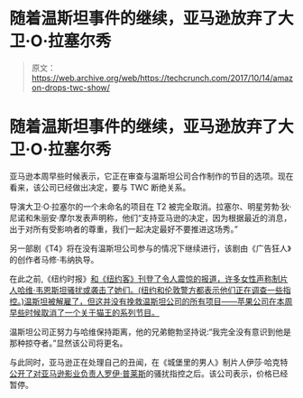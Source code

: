 # 随着温斯坦事件的继续，亚马逊放弃了大卫·O·拉塞尔秀

> 原文：<https://web.archive.org/web/https://techcrunch.com/2017/10/14/amazon-drops-twc-show/>

# 随着温斯坦事件的继续，亚马逊放弃了大卫·O·拉塞尔秀

亚马逊本周早些时候表示，它正在审查与温斯坦公司合作制作的节目的选项。现在看来，该公司已经做出决定，要与 TWC 断绝关系。

导演大卫·O·拉塞尔的一个未命名的项目在 T2 被完全取消。拉塞尔、明星劳勃·狄·尼诺和朱丽安·摩尔发表声明称，他们“支持亚马逊的决定，因为根据最近的消息，出于对所有受影响者的尊重，我们一起决定最好不要推进这场秀。”

另一部剧《T4》将在没有温斯坦公司参与的情况下继续进行，该剧由《广告狂人》的创作者马修·韦纳执导。

在此之前,《纽约时报》[和《纽约客》](https://web.archive.org/web/20230303055542/https://www.nytimes.com/2017/10/05/us/harvey-weinstein-harassment-allegations.html?_r=0)[刊登了令人震惊的报道，许多女性声称制片人哈维·韦恩斯坦骚扰或袭击了她们。(纽约和伦敦警方都表示他们正在调查一些指控。)温斯坦被解雇了，但这并没有挽救温斯坦公司的所有项目——苹果公司在本周早些时候取消了一个关于猫王的系列节目。](https://web.archive.org/web/20230303055542/https://www.newyorker.com/news/news-desk/from-aggressive-overtures-to-sexual-assault-harvey-weinsteins-accusers-tell-their-stories)

温斯坦公司正努力与哈维保持距离，他的兄弟鲍勃坚持说:“我完全没有意识到他是那种掠夺者。”显然该公司将更名。

与此同时，亚马逊正在处理自己的丑闻，在《城堡里的男人》制片人伊莎·哈克特[公开了对亚马逊影业负责人罗伊·普莱斯](https://web.archive.org/web/20230303055542/https://techcrunch.com/2017/10/12/amazon-studios-suspends-chief-roy-price-following-harassment-allegations/)的骚扰指控之后。该公司表示，价格已经暂停。